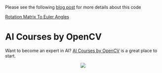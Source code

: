 Please see the following [blog post](https://www.learnopencv.com/rotation-matrix-to-euler-angles/) for more details about this code

[Rotation Matrix To Euler Angles](https://www.learnopencv.com/rotation-matrix-to-euler-angles/)


# AI Courses by OpenCV

Want to become an expert in AI? [AI Courses by OpenCV](https://opencv.org/courses/) is a great place to start. 

<a href="https://opencv.org/courses/">
<p align="center"> 
<img src="https://www.learnopencv.com/wp-content/uploads/2020/04/AI-Courses-By-OpenCV-Github.png">
</p>
</a>
